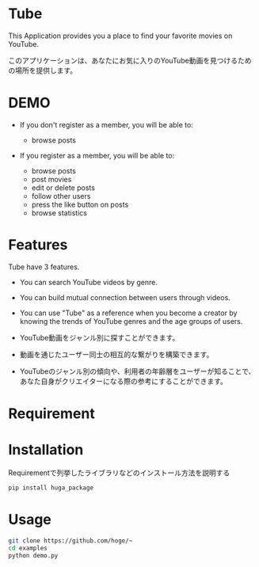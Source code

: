 
# Tube

This Application provides you a place to find your favorite movies on YouTube.

このアプリケーションは、あなたにお気に入りのYouTube動画を見つけるための場所を提供します。

# DEMO
- If you don't register as a member, you will be able to:
    - browse posts

- If you register as a member, you will be able to:
    - browse posts
    - post movies
    - edit or delete posts
    - follow other users
    - press the like button on posts
    - browse statistics

# Features

Tube have 3 features.

* You can search YouTube videos by genre.
* You can build mutual connection between users through videos.
* You can use "Tube" as a reference when you become a creator by knowing the trends of YouTube genres and the age groups of users.

* YouTube動画をジャンル別に探すことができます。
* 動画を通じたユーザー同士の相互的な繋がりを構築できます。
* YouTubeのジャンル別の傾向や、利用者の年齢層をユーザーが知ることで、あなた自身がクリエイターになる際の参考にすることができます。

# Requirement



# Installation

Requirementで列挙したライブラリなどのインストール方法を説明する

```bash
pip install huga_package
```

# Usage

```bash
git clone https://github.com/hoge/~
cd examples
python demo.py
```

